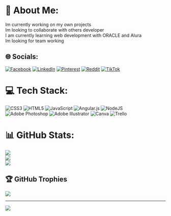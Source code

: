 # 💫 About Me:
Im currently working on my own projects<br>Im looking to collaborate with others developer<br>I am currently learning web development with ORACLE and Alura<br>Im looking for team working<br>


## 🌐 Socials:
[![Facebook](https://img.shields.io/badge/Facebook-%231877F2.svg?logo=Facebook&logoColor=white)](https://facebook.com//FerMoZu) [![LinkedIn](https://img.shields.io/badge/LinkedIn-%230077B5.svg?logo=linkedin&logoColor=white)](https://linkedin.com/in//fernandomoralesz) [![Pinterest](https://img.shields.io/badge/Pinterest-%23E60023.svg?logo=Pinterest&logoColor=white)](https://pinterest.com/@famz29110594) [![Reddit](https://img.shields.io/badge/Reddit-%23FF4500.svg?logo=Reddit&logoColor=white)](https://reddit.com/user//CapFerart93) [![TikTok](https://img.shields.io/badge/TikTok-%23000000.svg?logo=TikTok&logoColor=white)](https://tiktok.com/@@fermo9311) 

# 💻 Tech Stack:
![CSS3](https://img.shields.io/badge/css3-%231572B6.svg?style=for-the-badge&logo=css3&logoColor=white) ![HTML5](https://img.shields.io/badge/html5-%23E34F26.svg?style=for-the-badge&logo=html5&logoColor=white) ![JavaScript](https://img.shields.io/badge/javascript-%23323330.svg?style=for-the-badge&logo=javascript&logoColor=%23F7DF1E) ![Angular.js](https://img.shields.io/badge/angular.js-%23E23237.svg?style=for-the-badge&logo=angularjs&logoColor=white) ![NodeJS](https://img.shields.io/badge/node.js-6DA55F?style=for-the-badge&logo=node.js&logoColor=white) ![Adobe Photoshop](https://img.shields.io/badge/adobephotoshop-%2331A8FF.svg?style=for-the-badge&logo=adobephotoshop&logoColor=white) ![Adobe Illustrator](https://img.shields.io/badge/adobeillustrator-%23FF9A00.svg?style=for-the-badge&logo=adobeillustrator&logoColor=white) ![Canva](https://img.shields.io/badge/Canva-%2300C4CC.svg?style=for-the-badge&logo=Canva&logoColor=white) ![Trello](https://img.shields.io/badge/Trello-%23026AA7.svg?style=for-the-badge&logo=Trello&logoColor=white)
# 📊 GitHub Stats:
![](https://github-readme-stats.vercel.app/api?username=FMoralesZ&theme=blueberry&hide_border=false&include_all_commits=true&count_private=true)<br/>
![](https://github-readme-streak-stats.herokuapp.com/?user=FMoralesZ&theme=blueberry&hide_border=false)<br/>
![](https://github-readme-stats.vercel.app/api/top-langs/?username=FMoralesZ&theme=blueberry&hide_border=false&include_all_commits=true&count_private=true&layout=compact)

## 🏆 GitHub Trophies
![](https://github-profile-trophy.vercel.app/?username=FMoralesZ&theme=nord&no-frame=false&no-bg=false&margin-w=4)

---
[![](https://visitcount.itsvg.in/api?id=FMoralesZ&icon=2&color=0)](https://visitcount.itsvg.in)

<!-- Proudly created with GPRM ( https://gprm.itsvg.in ) -->
